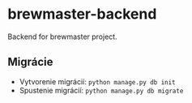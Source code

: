 # brewmaster-backend
Backend for brewmaster project.

## Migrácie

- Vytvorenie migrácií: `python manage.py db init`
- Spustenie migrácií: `python manage.py db migrate`
